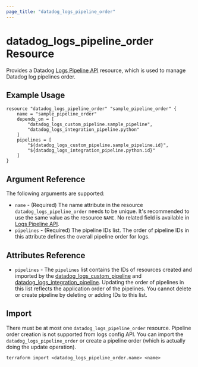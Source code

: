 ```yaml
---
page_title: "datadog_logs_pipeline_order"
---
```


# datadog_logs_pipeline_order Resource

Provides a Datadog [Logs Pipeline API](https://docs.datadoghq.com/api/v1/logs-pipelines/) resource, which is used to manage Datadog log pipelines order.

## Example Usage

```hcl
resource "datadog_logs_pipeline_order" "sample_pipeline_order" {
    name = "sample_pipeline_order"
    depends_on = [
        "datadog_logs_custom_pipeline.sample_pipeline",
        "datadog_logs_integration_pipeline.python"
    ]
    pipelines = [
        "${datadog_logs_custom_pipeline.sample_pipeline.id}",
        "${datadog_logs_integration_pipeline.python.id}"
    ]
}
```

## Argument Reference

The following arguments are supported:

- `name` - (Required) The name attribute in the resource `datadog_logs_pipeline_order` needs to be unique. It's recommended to use the same value as the resource `NAME`.
  No related field is available in [Logs Pipeline API](https://docs.datadoghq.com/api/v1/logs-pipelines/#get-pipeline-orderr).
- `pipelines` - (Required) The pipeline IDs list. The order of pipeline IDs in this attribute defines the overall pipeline order for logs.

## Attributes Reference

- `pipelines` - The `pipelines` list contains the IDs of resources created and imported by the
  [datadog_logs_custom_pipeline](logs_custom_pipeline.html#datadog_logs_custom_pipeline) and
  [datadog_logs_integration_pipeline](logs_integration_pipeline.html#datadog_logs_integration_pipeline).
  Updating the order of pipelines in this list reflects the application order of the pipelines. You cannot delete or create pipeline by deleting or adding IDs to this list.

## Import

There must be at most one `datadog_logs_pipeline_order` resource. Pipeline order creation is not supported from logs config API.
You can import the `datadog_logs_pipeline_order` or create a pipeline order (which is actually doing the update operation).

```
terraform import <datadog_logs_pipeline_order.name> <name>
```
